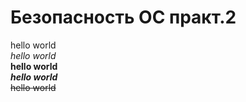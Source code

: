 # Безопасность ОС практ.2
hello world\
*hello world*\
**hello world**\
***hello world***\
~~hello world~~
